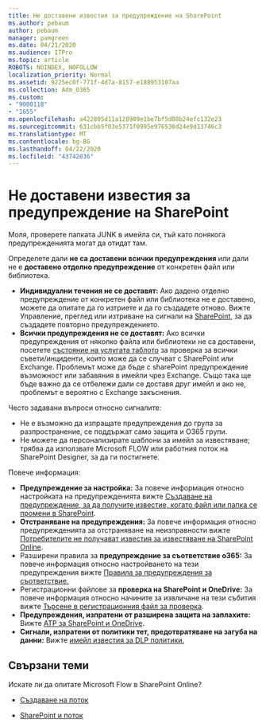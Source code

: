 ```yaml
---
title: Не доставени известия за предупреждение на SharePoint
ms.author: pebaum
author: pebaum
manager: pamgreen
ms.date: 04/21/2020
ms.audience: ITPro
ms.topic: article
ROBOTS: NOINDEX, NOFOLLOW
localization_priority: Normal
ms.assetid: 9225ec0f-771f-4d7a-8157-e188953107aa
ms.collection: Adm_O365
ms.custom:
- "9000118"
- "1655"
ms.openlocfilehash: a422805d11a128909e1be7bf5d08b24efc132e23
ms.sourcegitcommit: 631cbb5f03e5371f0995e976536d24e9d13746c3
ms.translationtype: MT
ms.contentlocale: bg-BG
ms.lasthandoff: 04/22/2020
ms.locfileid: "43742036"
---
```

# <a name="sharepoint-alert-notifications-not-delivered"></a>Не доставени известия за предупреждение на SharePoint

Моля, проверете папката JUNK в имейла си, тъй като понякога предупрежденията могат да отидат там.

Определете дали **не са доставени всички предупреждения** или дали не е **доставено отделно предупреждение** от конкретен файл или библиотека.

- **Индивидуални течения не се доставят:** Ако дадено отделно предупреждение от конкретен файл или библиотека не е доставено, можете да опитате да го изтриете и да го създадете отново. Вижте Управление, преглед или изтриване на сигнали на [SharePoint,](https://support.office.com/article/manage-view-or-delete-sharepoint-alerts-99dfb19c-9a90-4a8c-aba1-aa8c8afb0de2) за да създадете повторно предупреждението.
- **Всички предупреждения не се доставят:** Ако всички предупреждения от няколко файла или библиотеки не са доставени, посетете [състояние на услугата таблото](https://admin.microsoft.com/AdminPortal/Home#/servicehealth) за проверка за всички съвети/инциденти, които може да се случват с SharePoint или Exchange. Проблемът може да бъде с sharePoint предупреждение възможност или забавяния в имейли чрез Exchange. Също така ще бъде важно да се отбележи дали се доставя друг имейл и ако не, проблемът е вероятно с Exchange закъснения.

Често задавани въпроси относно сигналите:

- Не е възможно да изпращате предупреждения до група за разпространение, се поддържат само защита и O365 групи.
- Не можете да персонализирате шаблони за имейл за известяване; трябва да използвате Microsoft FLOW или работния поток на SharePoint Designer, за да ги постигнете.

Повече информация:

- **Предупреждение за настройка:** За повече информация относно настройката на предупрежденията вижте [Създаване на предупреждение, за да получите известие, когато файл или папка се промени в SharePoint](https://support.office.com/article/create-an-alert-to-get-notified-when-a-file-or-folder-changes-in-sharepoint-e5a79e7b-a146-46da-a9ef-d65409ba8918).
- **Отстраняване на предупреждения:** За повече информация относно предупрежденията за отстраняване на неизправности вижте [Потребителите не получават известия за известяване на SharePoint Online](https://docs.microsoft.com/sharepoint/support/sites/no-alert-notifications).
- Разширени правила за **предупреждение за съответствие o365:** За повече информация относно настройването на тези предупреждения вижте [Правила за предупреждения за съответствие.](https://docs.microsoft.com/office365/securitycompliance/alert-policies)
- Регистрационни файлове за **проверка на SharePoint и OneDrive:** За повече информация относно начините за извличане на тези събития вижте [Търсене в регистрационния файл за проверка](https://docs.microsoft.com/office365/securitycompliance/search-the-audit-log-in-security-and-compliance#search-the-audit-log).
- **Предупреждения, изпратени от разширена защита на заплахите:** Вижте [ATP за SharePoint и OneDrive](https://docs.microsoft.com/office365/securitycompliance/atp-for-spo-odb-and-teams).
- **Сигнали, изпратени от политики тет, предотвратяване на загуба на данни:** Вижте [имейл известия за DLP политики.](https://docs.microsoft.com/office365/securitycompliance/use-notifications-and-policy-tips)

## <a name="related-topics"></a>Свързани теми

Искате ли да опитате Microsoft Flow в SharePoint Online?

- [Създаване на поток](https://support.office.com/article/a9c3e03b-0654-46af-a254-20252e580d01)

- [SharePoint и поток](https://flow.microsoft.com//blog/sharepoint-and-flow/)
